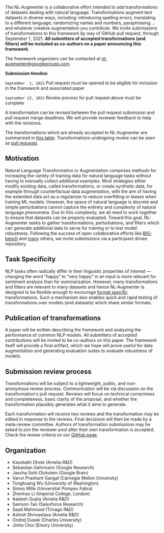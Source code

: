 The NL-Augmenter is a collaborative effort intended to add transformations of datasets dealing with natural language. Transformations augment text datasets in diverse ways, including: introducing spelling errors, translating to a different language, randomizing names and numbers, paraphrasing ... and whatever creative augmentation you contribute. We invite submissions of transformations to this framework by way of GitHub pull request, through September 1, 2021. **All submitters of accepted transformations (and filters) will be included as co-authors on a paper announcing this framework**.

The framework organizers can be contacted at nl-augmenter@googlegroups.com.

**Submission timeline**

`September  1, 2021` Pull request must be opened to be eligible for inclusion in the framework and associated paper

`September 22, 2021` Review process for pull request above must be complete

A transformation can be revised between the pull request submission and pull request merge deadlines. We will provide reviewer feedback to help with the revisions.

The transformations which are already accepted to NL-Augmenter are summarized in [this table](https://github.com/GEM-benchmark/NL-Augmenter/blob/main/transformations/README.md). Transformations undergoing review can be seen as [pull requests](https://github.com/GEM-benchmark/NL-Augmenter/pulls).

## Motivation
Natural Language Transformation or Augmentation comprises methods for increasing the variety of training data for natural language tasks without having to manually collect additional examples. Most strategies either modify existing data, called transformations, or create synthetic data, for example through counterfactual data augmentation, with the aim of having the extended data act as a regularizer to reduce overfitting or biases when training ML models. However, the space of natural language is discrete and simple perturbations cannot capture the entirety and complexity of natural language phenomena.
Due to this complexity, we all need to work together to ensure that datasets can be properly evaluated. Toward this goal, NL-Augmenter seeks to gather transformations, perturbations, and filters which can generate additional data to serve for training or to test model robustness. Following the success of open collaborative efforts like [BIG-bench](https://github.com/google/BIG-bench) and [many](https://arxiv.org/pdf/2010.02353.pdf) others, we invite submissions via a participant driven repository.

## Task Specificity
NLP tasks often radically differ in their linguistic properties of interest — changing the word “happy” to “very happy” in an input is more relevant for sentiment analysis than for summarization. However, many transformations and filters are relevant to many datasets and hence NL-Augmenter is designed to be flexible enough to encourage [format specific](https://github.com/GEM-benchmark/NL-Augmenter/blob/main/interfaces) transformations. Such a mechanism also enables quick and rapid testing of transformations over models (and datasets) which share similar formats. 

## Publication of transformations

A paper will be written describing the framework and analyzing the performance of common NLP models. All submitters of accepted contributions will be invited to be co-authors on this paper. The framework itself will provide a final artifact, which we hope will prove useful for data augmentation and generating evaluation suites to evaluate robustness of models. 

## Submission review process

Transformations will be subject to a lightweight, public, and non-anonymous review process. Communication will be via discussion on the transformation's pull request. Reviews will focus on technical correctness and completeness, basic clarity of the proposal, and whether the transformation plausibly generates what it aims to generate.

Each transformation will receive two reviews and the transformation may be edited in response to the reviews. Final decisions will then be made by a meta-review committee. Authors of transformation submissions may be asked to join the reviewer pool after their own transformation is accepted.
Check the review criteria on our [GitHub page](https://github.com/GEM-benchmark/NL-Augmenter/blob/main/docs/doc.md#review-criteria-for-submissions).

## Organization

- Kaustubh Dhole (Amelia R&D)
- Sebastian Gehrmann (Google Research)
- Jascha Sohl-Dickstein (Google Brain)
- Varun Prashant Gangal (Carnegie Mellon University)
- Tonghuang Wu (University of Washington)
- Simon Mille (Universitat Pompeu Fabra) 
- Zhenhao Li (Imperial College, London)
- Aadesh Gupta (Amelia R&D)
- Samson Tan (Salesforce Research)
- Saad Mahmood (Trivago R&D)
- Ashish Shrivastava (Amelia R&D)
- Ondrej Dusek (Charles University)
- Jinho Choi (Emory University)